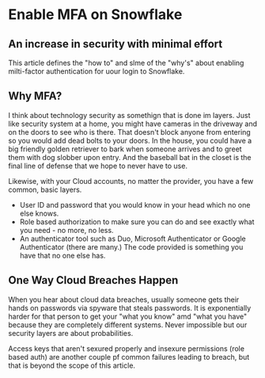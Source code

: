 # Enable MFA on Snowflake

## An increase in security with minimal effort

This article defines the "how to" and slme of the "why's" about enabling milti-factor authentication for uour login to Snowflake.

## Why MFA?

I think about technology security as somethign that is done im layers. Just like security system at a home, you might have cameras in the driveway and on the doors to see who is there. That doesn't block anyone from entering so you would add dead bolts to your doors. In the house, you could
have a big friendly golden retriever to bark when someone arrives and to greet them with dog slobber upon entry. And the baseball bat in the closet is the final line of defense that we hope to never have to use.

Likewise, with your Cloud accounts, no matter the provider, you have a few common, basic layers.

- User ID and password that you would know in your head which no one else knows.
- Role based authorization to make sure you can do and see exactly what you need - no more, no less.
- An authenticator tool such as Duo, Microsoft Authenticator or Google Authenticator (there are many.) The code provided is something you have that no one else has.

## One Way Cloud Breaches Happen 

When you hear about cloud data breaches, usually someone gets their hands on passwords via spyware that steals passwords. It is exponentially harder for that person to get your "what you know" amd "what you have" because they are completely different systems. Never impossible but our security layers are about probabilities.

Access keys that aren't sexured properly and insexure permissions (role based auth) are another couple pf common failures leading to breach, but that is beyond the scope of this article.

